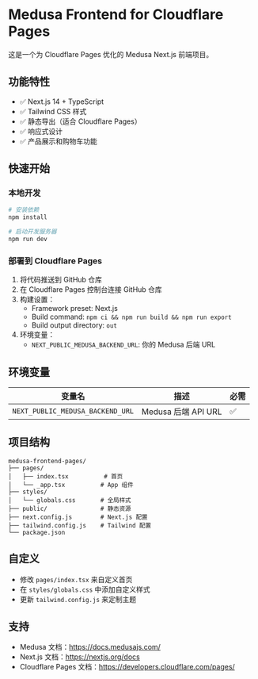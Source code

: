 # Medusa Frontend for Cloudflare Pages

这是一个为 Cloudflare Pages 优化的 Medusa Next.js 前端项目。

## 功能特性

- ✅ Next.js 14 + TypeScript
- ✅ Tailwind CSS 样式
- ✅ 静态导出（适合 Cloudflare Pages）
- ✅ 响应式设计
- ✅ 产品展示和购物车功能

## 快速开始

### 本地开发

```bash
# 安装依赖
npm install

# 启动开发服务器
npm run dev
```

### 部署到 Cloudflare Pages

1. 将代码推送到 GitHub 仓库
2. 在 Cloudflare Pages 控制台连接 GitHub 仓库
3. 构建设置：
   - Framework preset: Next.js
   - Build command: `npm ci && npm run build && npm run export`
   - Build output directory: `out`
4. 环境变量：
   - `NEXT_PUBLIC_MEDUSA_BACKEND_URL`: 你的 Medusa 后端 URL

## 环境变量

| 变量名 | 描述 | 必需 |
|--------|------|------|
| `NEXT_PUBLIC_MEDUSA_BACKEND_URL` | Medusa 后端 API URL | ✅ |

## 项目结构

```
medusa-frontend-pages/
├── pages/
│   ├── index.tsx          # 首页
│   └── _app.tsx          # App 组件
├── styles/
│   └── globals.css       # 全局样式
├── public/               # 静态资源
├── next.config.js        # Next.js 配置
├── tailwind.config.js    # Tailwind 配置
└── package.json
```

## 自定义

- 修改 `pages/index.tsx` 来自定义首页
- 在 `styles/globals.css` 中添加自定义样式
- 更新 `tailwind.config.js` 来定制主题

## 支持

- Medusa 文档：https://docs.medusajs.com/
- Next.js 文档：https://nextjs.org/docs
- Cloudflare Pages 文档：https://developers.cloudflare.com/pages/

